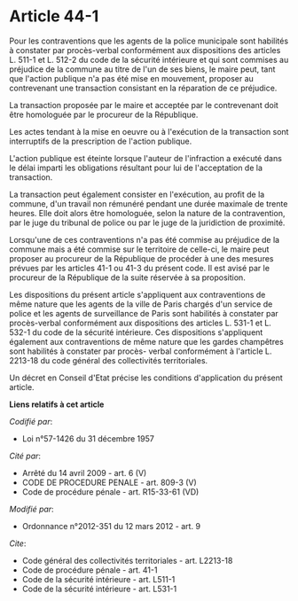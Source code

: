 # Article 44-1

Pour les contraventions que les agents de la police municipale sont habilités à constater par procès-verbal conformément aux
dispositions des articles L. 511-1 et L. 512-2 du code de la sécurité intérieure et qui sont commises au préjudice de la
commune au titre de l'un de ses biens, le maire peut, tant que l'action publique n'a pas été mise en mouvement, proposer au
contrevenant une transaction consistant en la réparation de ce préjudice. 

La transaction proposée par le maire et acceptée par le contrevenant doit être homologuée par le procureur de la République. 

Les actes tendant à la mise en oeuvre ou à l'exécution de la transaction sont interruptifs de la prescription de l'action
publique. 

L'action publique est éteinte lorsque l'auteur de l'infraction a exécuté dans le délai imparti les obligations résultant pour
lui de l'acceptation de la transaction. 

La transaction peut également consister en l'exécution, au profit de la commune, d'un travail non rémunéré pendant une durée
maximale de trente heures. Elle doit alors être homologuée, selon la nature de la contravention, par le juge du tribunal de
police ou par le juge de la juridiction de proximité. 

Lorsqu'une de ces contraventions n'a pas été commise au préjudice de la commune mais a été commise sur le territoire de
celle-ci, le maire peut proposer au procureur de la République de procéder à une des mesures prévues par les articles 41-1 ou
41-3 du présent code. Il est avisé par le procureur de la République de la suite réservée à sa proposition. 

Les dispositions du présent article s'appliquent aux contraventions de même nature que les agents de la ville de Paris
chargés d'un service de police et les agents de surveillance de Paris sont habilités à constater par procès-verbal
conformément aux dispositions des articles L. 531-1 et L. 532-1 du code de la sécurité intérieure. Ces dispositions
s'appliquent également aux contraventions de même nature que les gardes champêtres sont habilités à constater par procès-
verbal conformément à l'article L. 2213-18 du code général des collectivités territoriales. 

Un décret en Conseil d'Etat précise les conditions d'application du présent article.

**Liens relatifs à cet article**

_Codifié par_:

  - Loi n°57-1426 du 31 décembre 1957

_Cité par_:

  - Arrêté du 14 avril 2009 - art. 6 (V)
  - CODE DE PROCEDURE PENALE - art. 809-3 (V)
  - Code de procédure pénale - art. R15-33-61 (VD)

_Modifié par_:

  - Ordonnance n°2012-351 du 12 mars 2012 - art. 9

_Cite_:

  - Code général des collectivités territoriales - art. L2213-18
  - Code de procédure pénale - art. 41-1
  - Code de la sécurité intérieure - art. L511-1
  - Code de la sécurité intérieure - art. L531-1
